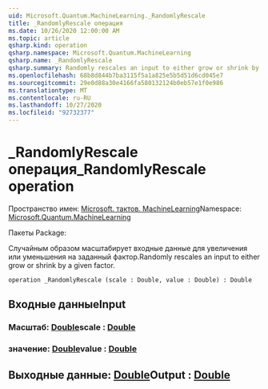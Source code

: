 ```yaml
---
uid: Microsoft.Quantum.MachineLearning._RandomlyRescale
title: _RandomlyRescale операция
ms.date: 10/26/2020 12:00:00 AM
ms.topic: article
qsharp.kind: operation
qsharp.namespace: Microsoft.Quantum.MachineLearning
qsharp.name: _RandomlyRescale
qsharp.summary: Randomly rescales an input to either grow or shrink by a given factor.
ms.openlocfilehash: 68b8d844b7ba3115f5a1a825e5b5d51d6cd045e7
ms.sourcegitcommit: 29e0d88a30e4166fa580132124b0eb57e1f0e986
ms.translationtype: MT
ms.contentlocale: ru-RU
ms.lasthandoff: 10/27/2020
ms.locfileid: "92732377"
---
```

# <a name="_randomlyrescale-operation"></a><span data-ttu-id="52408-102">_RandomlyRescale операция</span><span class="sxs-lookup"><span data-stu-id="52408-102">_RandomlyRescale operation</span></span>

<span data-ttu-id="52408-103">Пространство имен: [Microsoft. тактов. MachineLearning](xref:Microsoft.Quantum.MachineLearning)</span><span class="sxs-lookup"><span data-stu-id="52408-103">Namespace: [Microsoft.Quantum.MachineLearning](xref:Microsoft.Quantum.MachineLearning)</span></span>

<span data-ttu-id="52408-104">Пакеты [](https://nuget.org/packages/)</span><span class="sxs-lookup"><span data-stu-id="52408-104">Package: [](https://nuget.org/packages/)</span></span>


<span data-ttu-id="52408-105">Случайным образом масштабирует входные данные для увеличения или уменьшения на заданный фактор.</span><span class="sxs-lookup"><span data-stu-id="52408-105">Randomly rescales an input to either grow or shrink by a given factor.</span></span>

```qsharp
operation _RandomlyRescale (scale : Double, value : Double) : Double
```


## <a name="input"></a><span data-ttu-id="52408-106">Входные данные</span><span class="sxs-lookup"><span data-stu-id="52408-106">Input</span></span>

### <a name="scale--double"></a><span data-ttu-id="52408-107">Масштаб: [Double](xref:microsoft.quantum.lang-ref.double)</span><span class="sxs-lookup"><span data-stu-id="52408-107">scale : [Double](xref:microsoft.quantum.lang-ref.double)</span></span>




### <a name="value--double"></a><span data-ttu-id="52408-108">значение: [Double](xref:microsoft.quantum.lang-ref.double)</span><span class="sxs-lookup"><span data-stu-id="52408-108">value : [Double](xref:microsoft.quantum.lang-ref.double)</span></span>





## <a name="output--double"></a><span data-ttu-id="52408-109">Выходные данные: [Double](xref:microsoft.quantum.lang-ref.double)</span><span class="sxs-lookup"><span data-stu-id="52408-109">Output : [Double](xref:microsoft.quantum.lang-ref.double)</span></span>

